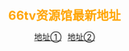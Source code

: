 <strong><p align="center"><font size="5" color="#FFA500">66tv资源馆最新地址</font></p></strong> 
<p align="center">
<font size="3" color="#FFD700"><a rel="nofollow" href="https://66tvzyg.vip">地址①</a></font>
&nbsp;
<font size="3" color="#FFD700"><a rel="nofollow" href="https://66tvzyg.xyz">地址②</a></font>

